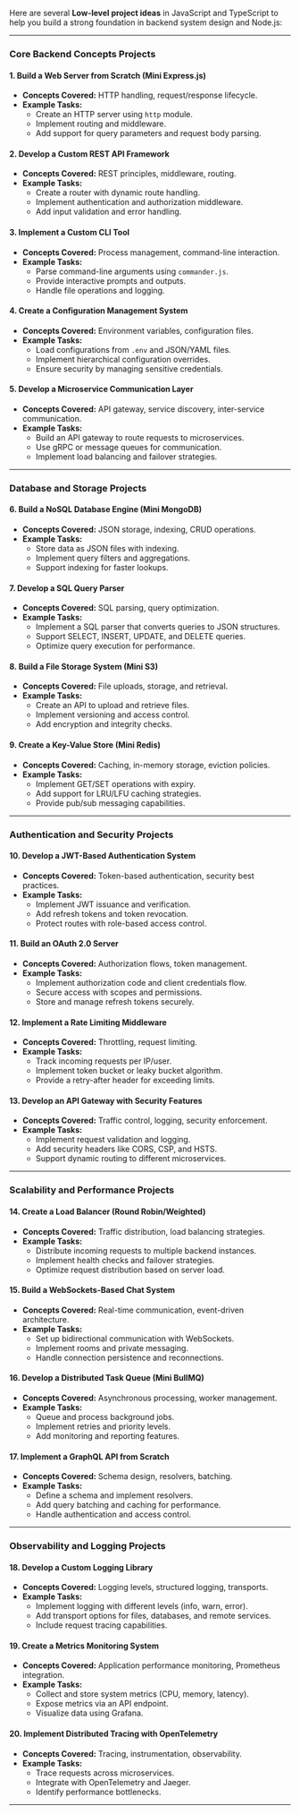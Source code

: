 Here are several **Low-level project ideas** in JavaScript and TypeScript to help you build a strong foundation in backend system design and Node.js:

---

### **Core Backend Concepts Projects**  
#### 1. **Build a Web Server from Scratch (Mini Express.js)**  
- **Concepts Covered:** HTTP handling, request/response lifecycle.  
- **Example Tasks:**  
  - Create an HTTP server using `http` module.  
  - Implement routing and middleware.  
  - Add support for query parameters and request body parsing.  

#### 2. **Develop a Custom REST API Framework**  
- **Concepts Covered:** REST principles, middleware, routing.  
- **Example Tasks:**  
  - Create a router with dynamic route handling.  
  - Implement authentication and authorization middleware.  
  - Add input validation and error handling.  

#### 3. **Implement a Custom CLI Tool**  
- **Concepts Covered:** Process management, command-line interaction.  
- **Example Tasks:**  
  - Parse command-line arguments using `commander.js`.  
  - Provide interactive prompts and outputs.  
  - Handle file operations and logging.  

#### 4. **Create a Configuration Management System**  
- **Concepts Covered:** Environment variables, configuration files.  
- **Example Tasks:**  
  - Load configurations from `.env` and JSON/YAML files.  
  - Implement hierarchical configuration overrides.  
  - Ensure security by managing sensitive credentials.  

#### 5. **Develop a Microservice Communication Layer**  
- **Concepts Covered:** API gateway, service discovery, inter-service communication.  
- **Example Tasks:**  
  - Build an API gateway to route requests to microservices.  
  - Use gRPC or message queues for communication.  
  - Implement load balancing and failover strategies.  

---

### **Database and Storage Projects**  
#### 6. **Build a NoSQL Database Engine (Mini MongoDB)**  
- **Concepts Covered:** JSON storage, indexing, CRUD operations.  
- **Example Tasks:**  
  - Store data as JSON files with indexing.  
  - Implement query filters and aggregations.  
  - Support indexing for faster lookups.  

#### 7. **Develop a SQL Query Parser**  
- **Concepts Covered:** SQL parsing, query optimization.  
- **Example Tasks:**  
  - Implement a SQL parser that converts queries to JSON structures.  
  - Support SELECT, INSERT, UPDATE, and DELETE queries.  
  - Optimize query execution for performance.  

#### 8. **Build a File Storage System (Mini S3)**  
- **Concepts Covered:** File uploads, storage, and retrieval.  
- **Example Tasks:**  
  - Create an API to upload and retrieve files.  
  - Implement versioning and access control.  
  - Add encryption and integrity checks.  

#### 9. **Create a Key-Value Store (Mini Redis)**  
- **Concepts Covered:** Caching, in-memory storage, eviction policies.  
- **Example Tasks:**  
  - Implement GET/SET operations with expiry.  
  - Add support for LRU/LFU caching strategies.  
  - Provide pub/sub messaging capabilities.  

---

### **Authentication and Security Projects**  
#### 10. **Develop a JWT-Based Authentication System**  
- **Concepts Covered:** Token-based authentication, security best practices.  
- **Example Tasks:**  
  - Implement JWT issuance and verification.  
  - Add refresh tokens and token revocation.  
  - Protect routes with role-based access control.  

#### 11. **Build an OAuth 2.0 Server**  
- **Concepts Covered:** Authorization flows, token management.  
- **Example Tasks:**  
  - Implement authorization code and client credentials flow.  
  - Secure access with scopes and permissions.  
  - Store and manage refresh tokens securely.  

#### 12. **Implement a Rate Limiting Middleware**  
- **Concepts Covered:** Throttling, request limiting.  
- **Example Tasks:**  
  - Track incoming requests per IP/user.  
  - Implement token bucket or leaky bucket algorithm.  
  - Provide a retry-after header for exceeding limits.  

#### 13. **Develop an API Gateway with Security Features**  
- **Concepts Covered:** Traffic control, logging, security enforcement.  
- **Example Tasks:**  
  - Implement request validation and logging.  
  - Add security headers like CORS, CSP, and HSTS.  
  - Support dynamic routing to different microservices.  

---

### **Scalability and Performance Projects**  
#### 14. **Create a Load Balancer (Round Robin/Weighted)**  
- **Concepts Covered:** Traffic distribution, load balancing strategies.  
- **Example Tasks:**  
  - Distribute incoming requests to multiple backend instances.  
  - Implement health checks and failover strategies.  
  - Optimize request distribution based on server load.  

#### 15. **Build a WebSockets-Based Chat System**  
- **Concepts Covered:** Real-time communication, event-driven architecture.  
- **Example Tasks:**  
  - Set up bidirectional communication with WebSockets.  
  - Implement rooms and private messaging.  
  - Handle connection persistence and reconnections.  

#### 16. **Develop a Distributed Task Queue (Mini BullMQ)**  
- **Concepts Covered:** Asynchronous processing, worker management.  
- **Example Tasks:**  
  - Queue and process background jobs.  
  - Implement retries and priority levels.  
  - Add monitoring and reporting features.  

#### 17. **Implement a GraphQL API from Scratch**  
- **Concepts Covered:** Schema design, resolvers, batching.  
- **Example Tasks:**  
  - Define a schema and implement resolvers.  
  - Add query batching and caching for performance.  
  - Handle authentication and access control.  

---

### **Observability and Logging Projects**  
#### 18. **Develop a Custom Logging Library**  
- **Concepts Covered:** Logging levels, structured logging, transports.  
- **Example Tasks:**  
  - Implement logging with different levels (info, warn, error).  
  - Add transport options for files, databases, and remote services.  
  - Include request tracing capabilities.  

#### 19. **Create a Metrics Monitoring System**  
- **Concepts Covered:** Application performance monitoring, Prometheus integration.  
- **Example Tasks:**  
  - Collect and store system metrics (CPU, memory, latency).  
  - Expose metrics via an API endpoint.  
  - Visualize data using Grafana.  

#### 20. **Implement Distributed Tracing with OpenTelemetry**  
- **Concepts Covered:** Tracing, instrumentation, observability.  
- **Example Tasks:**  
  - Trace requests across microservices.  
  - Integrate with OpenTelemetry and Jaeger.  
  - Identify performance bottlenecks.  

---
